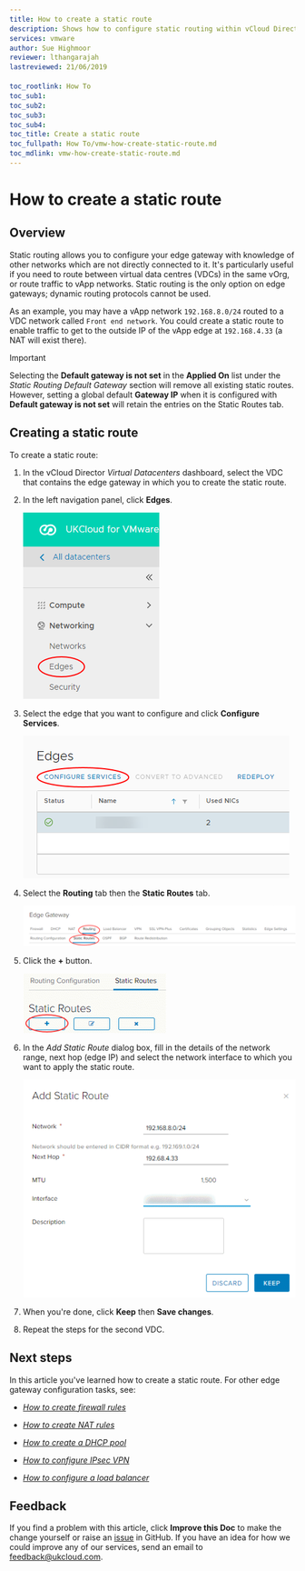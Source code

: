 ```yaml
---
title: How to create a static route
description: Shows how to configure static routing within vCloud Director
services: vmware
author: Sue Highmoor
reviewer: lthangarajah
lastreviewed: 21/06/2019

toc_rootlink: How To
toc_sub1:
toc_sub2:
toc_sub3:
toc_sub4:
toc_title: Create a static route
toc_fullpath: How To/vmw-how-create-static-route.md
toc_mdlink: vmw-how-create-static-route.md
---
```


# How to create a static route

## Overview

Static routing allows you to configure your edge gateway with knowledge of other networks which are not directly connected to it. It's particularly useful if you need to route between virtual data centres (VDCs) in the same vOrg, or route traffic to vApp networks. Static routing is the only option on edge gateways; dynamic routing protocols cannot be used. 

As an example, you may have a vApp network `192.168.8.0/24` routed to a VDC network called `Front end network`. You could create a static route to enable traffic to get to the outside IP of the vApp edge at `192.168.4.33` (a NAT will exist there).

> [!IMPORTANT]
> Selecting the **Default gateway is not set** in the **Applied On** list under the *Static Routing Default Gateway* section will remove all existing static routes.  However, setting a global default **Gateway IP** when it is configured with **Default gateway is not set** will retain the entries on the Static Routes tab.

## Creating a static route

To create a static route:

1. In the vCloud Director *Virtual Datacenters* dashboard, select the VDC that contains the edge gateway in which you to create the static route.

2. In the left navigation panel, click **Edges**.

    ![Edges menu option in vCloud Director](images/vmw-vcd-mnu-edges.png)

3. Select the edge that you want to configure and click **Configure Services**.

    ![Configure Services button](images/vmw-vcd-edge-btn-config.png)

4. Select the **Routing** tab then the **Static Routes** tab.

    ![Routing tab](images/vmw-vcd-edge-tab-static-route.png)

5. Click the **+** button.

    ![Add static route button](images/vmw-vcd-adv-edg-btn-add-static-route.png)

6. In the *Add Static Route* dialog box, fill in the details of the network range, next hop (edge IP) and select the network interface to which you want to apply the static route.

    ![Add Static Route dialog box](images/vmw-vcd-adv-edg-add-static-route.png)

7. When you're done, click **Keep** then **Save changes**.

8. Repeat the steps for the second VDC.

## Next steps

In this article you've learned how to create a static route. For other edge gateway configuration tasks, see:

- [*How to create firewall rules*](vmw-how-create-firewall-rules.md)

- [*How to create NAT rules*](vmw-how-create-nat-rules.md)

- [*How to create a DHCP pool*](vmw-how-create-dhcp-pool.md)

- [*How to configure IPsec VPN*](vmw-how-configure-ipsec-vpn.md)

- [*How to configure a load balancer*](vmw-how-configure-load-balancer.md)

## Feedback

If you find a problem with this article, click **Improve this Doc** to make the change yourself or raise an [issue](https://github.com/UKCloud/documentation/issues) in GitHub. If you have an idea for how we could improve any of our services, send an email to <feedback@ukcloud.com>.
